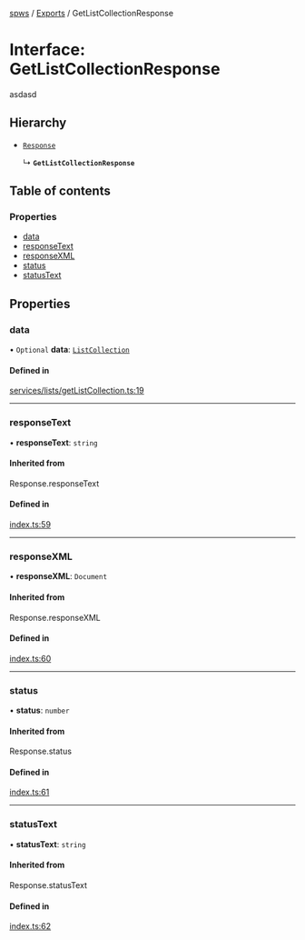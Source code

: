[spws](../README.md) / [Exports](../modules.md) / GetListCollectionResponse

# Interface: GetListCollectionResponse

asdasd

## Hierarchy

- [`Response`](../modules.md#response)

  ↳ **`GetListCollectionResponse`**

## Table of contents

### Properties

- [data](GetListCollectionResponse.md#data)
- [responseText](GetListCollectionResponse.md#responsetext)
- [responseXML](GetListCollectionResponse.md#responsexml)
- [status](GetListCollectionResponse.md#status)
- [statusText](GetListCollectionResponse.md#statustext)

## Properties

### data

• `Optional` **data**: [`ListCollection`](../modules.md#listcollection)

#### Defined in

[services/lists/getListCollection.ts:19](https://github.com/rlking1985/spws/blob/bc2d5f7/src/services/lists/getListCollection.ts#L19)

___

### responseText

• **responseText**: `string`

#### Inherited from

Response.responseText

#### Defined in

[index.ts:59](https://github.com/rlking1985/spws/blob/bc2d5f7/src/index.ts#L59)

___

### responseXML

• **responseXML**: `Document`

#### Inherited from

Response.responseXML

#### Defined in

[index.ts:60](https://github.com/rlking1985/spws/blob/bc2d5f7/src/index.ts#L60)

___

### status

• **status**: `number`

#### Inherited from

Response.status

#### Defined in

[index.ts:61](https://github.com/rlking1985/spws/blob/bc2d5f7/src/index.ts#L61)

___

### statusText

• **statusText**: `string`

#### Inherited from

Response.statusText

#### Defined in

[index.ts:62](https://github.com/rlking1985/spws/blob/bc2d5f7/src/index.ts#L62)
